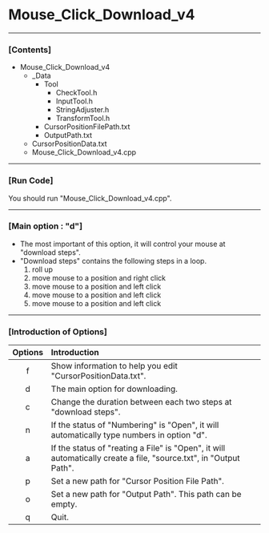 # Mouse_Click_Download_v4

----

### \[Contents]

+ Mouse_Click_Download_v4
  + _Data
    + Tool
      + CheckTool.h
      + InputTool.h
      + StringAdjuster.h
      + TransformTool.h
    + CursorPositionFilePath.txt
    + OutputPath.txt
  + CursorPositionData.txt
  + Mouse_Click_Download_v4.cpp
  
----
  
### \[Run Code]

You should run "Mouse_Click_Download_v4.cpp".

----

### \[Main option : "d"]

+ The most important of this option, it will control your mouse at "download steps".
+ "Download steps" contains the following steps in a loop.
  1. roll up
  2. move mouse to a position and right click
  3. move mouse to a position and left click
  4. move mouse to a position and left click
  5. move mouse to a position and left click

----

### \[Introduction of Options]

| Options | Introduction |
|:-------:|:------------ |
| f       | Show information to help you edit "CursorPositionData.txt". |
| d       | The main option for downloading. |
| c       | Change the duration between each two steps at "download steps". |
| n       | If the status of "Numbering" is "Open", it will automatically type numbers in option "d". |
| a       | If the status of "reating a File" is "Open", it will automatically create a file, "source.txt", in "Output Path". |
| p       | Set a new path for "Cursor Position File Path". |
| o       | Set a new path for "Output Path". This path can be empty. |
| q       | Quit. |
